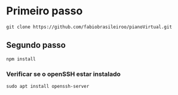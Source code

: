 # Primeiro passo
```
git clone https://github.com/fabiobrasileiroo/pianoVirtual.git
```

## Segundo passo
```
npm install
```

### Verificar se o openSSH estar instalado
```
sudo apt install openssh-server
```

